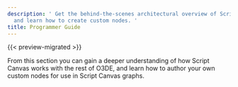 ```yaml
---
description: ' Get the behind-the-scenes architectural overview of Script Canvas
  and learn how to create custom nodes. '
title: Programmer Guide
---
```


{{< preview-migrated >}}

From this section you can gain a deeper understanding of how Script Canvas works with the rest of O3DE, and learn how to author your own custom nodes for use in Script Canvas graphs\.